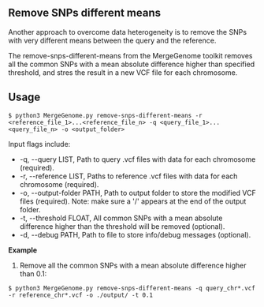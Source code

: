 ## Remove SNPs different means

Another approach to overcome data heterogeneity is to remove the SNPs with very different means between the query and the reference.

The remove-snps-different-means from the MergeGenome toolkit removes all the common SNPs with a mean absolute difference higher than specified threshold, and stres the result in a new VCF file for each chromosome.

## Usage

```
$ python3 MergeGenome.py remove-snps-different-means -r <reference_file_1>...<reference_file_n> -q <query_file_1>...<query_file_n> -o <output_folder>
```

Input flags include:

* -q, --query LIST, Path to query .vcf files with data for each chromosome (required).
* -r, --reference LIST, Paths to reference .vcf files with data for each chromosome (required).
* -o, --output-folder PATH, Path to output folder to store the modified VCF files (required). Note: make sure a '/' appears at the end of the output folder.
* -t, --threshold FLOAT, All common SNPs with a mean absolute difference higher than the threshold will be removed (optional).
* -d, --debug PATH, Path to file to store info/debug messages (optional).

**Example**

1. Remove all the common SNPs with a mean absolute difference higher than 0.1:

```
$ python3 MergeGenome.py remove-snps-different-means -q query_chr*.vcf -r reference_chr*.vcf -o ./output/ -t 0.1
```